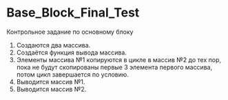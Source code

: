 # Base_Block_Final_Test
Контрольное задание по основному блоку
1. Создаются два массива.
2. Создаётся функция вывода массива.
3. Элементы массива №1 копируются в цикле в массив №2 до тех пор, пока не будут скопированы первые 3 элемента первого массива, потом цикл завершается по условию.
4. Выводится массив №1.
5. Выводится массив №2.
